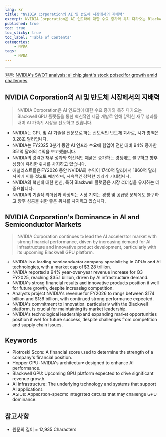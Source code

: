 ```yaml
---
lang: kr
title: "NVIDIA Corporation의 AI 및 반도체 시장에서의 지배력"
excerpt: NVIDIA Corporation은 AI 인프라에 대한 수요 증가와 특히 다가오는 Blackwell GPU 플랫폼을 통한 혁신적인 제품 개발로 인해 강력한 재무 성과를 내며 AI 가속기 시장을 선도하고 있습니다.
published: true
toc: true
toc_sticky: true
toc_label: "Table of Contents"
categories:
    - NVDA
tags:
    - NVDA
---
```


---

  원문: [NVIDIA's SWOT analysis: ai chip giant's stock poised for growth amid challenges](https://www.investing.com/news/swot-analysis/nvidias-swot-analysis-ai-chip-giants-stock-poised-for-growth-amid-challenges-93CH-3785522)

## NVIDIA Corporation의 AI 및 반도체 시장에서의 지배력

> NVIDIA Corporation은 AI 인프라에 대한 수요 증가와 특히 다가오는 Blackwell GPU 플랫폼을 통한 혁신적인 제품 개발로 인해 강력한 재무 성과를 내며 AI 가속기 시장을 선도하고 있습니다.


- NVIDIA는 GPU 및 AI 기술을 전문으로 하는 선도적인 반도체 회사로, 시가 총액은 3.28조 달러입니다.
- NVIDIA는 FY2025 3분기 동안 AI 인프라 수요에 힘입어 전년 대비 94% 증가한 351억 달러의 수익을 보고했습니다.
- NVIDIA의 강력한 재무 성과와 혁신적인 제품은 증가하는 경쟁에도 불구하고 향후 성장에 유리한 위치를 차지하고 있습니다.
- 애널리스트들은 FY2026 동안 NVIDIA의 수익이 1740억 달러에서 1860억 달러 사이에 이를 것으로 예상하며, 지속적인 강력한 성과가 기대됩니다.
- NVIDIA의 혁신에 대한 헌신, 특히 Blackwell 플랫폼은 시장 리더십을 유지하는 데 중요합니다.
- NVIDIA의 기술적 리더십과 확장되는 시장 기회는 경쟁 및 공급망 문제에도 불구하고 향후 성공을 위한 좋은 위치를 차지하고 있습니다.

## NVIDIA Corporation's Dominance in AI and Semiconductor Markets

> NVIDIA Corporation continues to lead the AI accelerator market with strong financial performance, driven by increasing demand for AI infrastructure and innovative product development, particularly with its upcoming Blackwell GPU platform.


- NVIDIA is a leading semiconductor company specializing in GPUs and AI technologies, with a market cap of $3.28 trillion.
- NVIDIA reported a 94% year-over-year revenue increase for Q3 FY2025, reaching $35.1 billion, driven by AI infrastructure demand.
- NVIDIA's strong financial results and innovative products position it well for future growth, despite increasing competition.
- Analysts project NVIDIA's revenue for FY2026 to range between $174 billion and $186 billion, with continued strong performance expected.
- NVIDIA's commitment to innovation, particularly with the Blackwell platform, is crucial for maintaining its market leadership.
- NVIDIA's technological leadership and expanding market opportunities position it well for future success, despite challenges from competition and supply chain issues.

## Keywords

- Piotroski Score: A financial score used to determine the strength of a company's financial position.
- Hopper GPU: NVIDIA's architecture designed to enhance AI performance.
- Blackwell GPU: Upcoming GPU platform expected to drive significant revenue growth.
- AI infrastructure: The underlying technology and systems that support AI applications.
- ASICs: Application-specific integrated circuits that may challenge GPU dominance.

## 참고사항

- 원문의 길이 = 12,935 Characters


